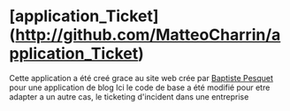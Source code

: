 # [application_Ticket] (http://github.com/MatteoCharrin/application_Ticket)
Cette application a été creé grace au site web crée par [Baptiste Pesquet](https://github.com/bpesquet) pour une application de blog 
Ici le code de base a été modifié pour etre adapter a un autre cas, le ticketing d'incident dans une entreprise   
